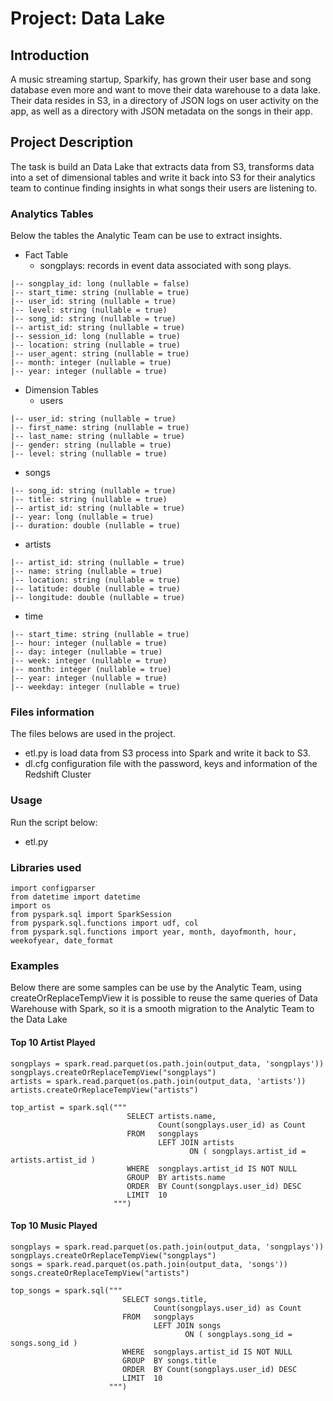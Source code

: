 # Project: Data Lake

## Introduction
A music streaming startup, Sparkify, has grown their user base and song 
database even more and want to move their data warehouse to a data lake. 
Their data resides in S3, in a directory of JSON logs on user activity on 
the app, as well as a directory with JSON metadata on the songs in their app.

## Project Description
The task is build an Data Lake that extracts data from S3, transforms 
data into a set of dimensional tables and write it back into S3 
for their analytics team to continue finding insights in what songs 
their users are listening to. 

### Analytics Tables

Below the tables the Analytic Team can be use to extract insights.

* Fact Table
  * songplays: records in event data associated with song plays.

```
|-- songplay_id: long (nullable = false)
|-- start_time: string (nullable = true)
|-- user_id: string (nullable = true)
|-- level: string (nullable = true)
|-- song_id: string (nullable = true)
|-- artist_id: string (nullable = true)
|-- session_id: long (nullable = true)
|-- location: string (nullable = true)
|-- user_agent: string (nullable = true)
|-- month: integer (nullable = true)
|-- year: integer (nullable = true)
```


* Dimension Tables
  * users

```
|-- user_id: string (nullable = true)
|-- first_name: string (nullable = true)
|-- last_name: string (nullable = true)
|-- gender: string (nullable = true)
|-- level: string (nullable = true)
```

  * songs
  
```
|-- song_id: string (nullable = true)
|-- title: string (nullable = true)
|-- artist_id: string (nullable = true)
|-- year: long (nullable = true)
|-- duration: double (nullable = true)
```

  * artists

```
|-- artist_id: string (nullable = true)
|-- name: string (nullable = true)
|-- location: string (nullable = true)
|-- latitude: double (nullable = true)
|-- longitude: double (nullable = true)
```

  * time

```
|-- start_time: string (nullable = true)
|-- hour: integer (nullable = true)
|-- day: integer (nullable = true)
|-- week: integer (nullable = true)
|-- month: integer (nullable = true)
|-- year: integer (nullable = true)
|-- weekday: integer (nullable = true)
```

### Files information

The files belows are used in the project.

- etl.py is load data from S3 process into Spark and write it back to S3.
- dl.cfg configuration file with the password, keys and information of the Redshift Cluster

### Usage

Run the script below:

- etl.py

### Libraries used
```
import configparser
from datetime import datetime
import os
from pyspark.sql import SparkSession
from pyspark.sql.functions import udf, col
from pyspark.sql.functions import year, month, dayofmonth, hour, weekofyear, date_format
```

### Examples

Below there are some samples can be use by the Analytic Team, using 
createOrReplaceTempView it is possible to reuse the same queries 
of Data Warehouse with Spark, so it is a smooth migration to the 
Analytic Team to the Data Lake

#### Top 10 Artist Played

```
songplays = spark.read.parquet(os.path.join(output_data, 'songplays'))
songplays.createOrReplaceTempView("songplays")
artists = spark.read.parquet(os.path.join(output_data, 'artists'))
artists.createOrReplaceTempView("artists")

top_artist = spark.sql("""
                          SELECT artists.name,
                                 Count(songplays.user_id) as Count
                          FROM   songplays
                                 LEFT JOIN artists
                                        ON ( songplays.artist_id = artists.artist_id )
                          WHERE  songplays.artist_id IS NOT NULL
                          GROUP  BY artists.name
                          ORDER  BY Count(songplays.user_id) DESC
                          LIMIT  10
                       """)
```

#### Top 10 Music Played

```
songplays = spark.read.parquet(os.path.join(output_data, 'songplays'))
songplays.createOrReplaceTempView("songplays")
songs = spark.read.parquet(os.path.join(output_data, 'songs'))
songs.createOrReplaceTempView("artists")

top_songs = spark.sql("""
                         SELECT songs.title,
                                Count(songplays.user_id) as Count
                         FROM   songplays
                                LEFT JOIN songs
                                       ON ( songplays.song_id = songs.song_id )
                         WHERE  songplays.artist_id IS NOT NULL
                         GROUP  BY songs.title
                         ORDER  BY Count(songplays.user_id) DESC
                         LIMIT  10
                      """)
```